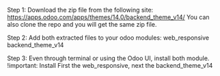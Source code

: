 Step 1: 
Download the zip file from the following site: https://apps.odoo.com/apps/themes/14.0/backend_theme_v14/
You can also clone the repo and you will get the same zip file.

Step 2: Add both extracted files to your odoo modules:
web_responsive
backend_theme_v14

Step 3: Even through terminal or using the Odoo UI, install both module.
!important: Install First the web_responsive, next the backend_theme_v14
